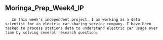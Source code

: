 ## Moringa_Prep_Week4_IP
       In this week's independent project, I am working as a data scientist for an electric car-sharing service company. I have been tasked to process stations data to understand electric car usage over time by solving several research question;
